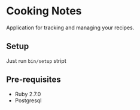 # Cooking Notes

Application for tracking and managing your recipes.

## Setup

Just run `bin/setup` stript

## Pre-requisites

* Ruby 2.7.0
* Postgresql
